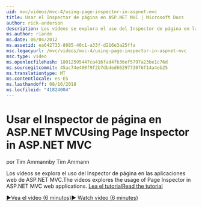 ```yaml
---
uid: mvc/videos/mvc-4/using-page-inspector-in-aspnet-mvc
title: Usar el Inspector de página en ASP.NET MVC | Microsoft Docs
author: rick-anderson
description: Los vídeos se explora el uso del Inspector de página en las aplicaciones web de ASP.NET MVC. Lea el tutorial
ms.author: riande
ms.date: 06/04/2012
ms.assetid: ea642733-8085-40c1-a33f-d216e3a25ffa
msc.legacyurl: /mvc/videos/mvc-4/using-page-inspector-in-aspnet-mvc
msc.type: video
ms.openlocfilehash: 18012595447ca416fad4fb36ef5797a23be1c76d
ms.sourcegitcommit: 45ac74e400f9f2b7dbded66297730f6f14a4eb25
ms.translationtype: MT
ms.contentlocale: es-ES
ms.lasthandoff: 08/16/2018
ms.locfileid: "41824004"
---
```

<a name="using-page-inspector-in-aspnet-mvc"></a><span data-ttu-id="1ec2b-104">Usar el Inspector de página en ASP.NET MVC</span><span class="sxs-lookup"><span data-stu-id="1ec2b-104">Using Page Inspector in ASP.NET MVC</span></span>
====================
<span data-ttu-id="1ec2b-105">por Tim Ammann</span><span class="sxs-lookup"><span data-stu-id="1ec2b-105">by Tim Ammann</span></span>

<span data-ttu-id="1ec2b-106">Los vídeos se explora el uso del Inspector de página en las aplicaciones web de ASP.NET MVC.</span><span class="sxs-lookup"><span data-stu-id="1ec2b-106">The videos explores the usage of Page Inspector in ASP.NET MVC web applications.</span></span> [<span data-ttu-id="1ec2b-107">Lea el tutorial</span><span class="sxs-lookup"><span data-stu-id="1ec2b-107">Read the tutorial</span></span>](../../overview/views/using-page-inspector-in-aspnet-mvc.md)

[<span data-ttu-id="1ec2b-108">&#9654;Vea el vídeo (6 minutos)</span><span class="sxs-lookup"><span data-stu-id="1ec2b-108">&#9654; Watch video (6 minutes)</span></span>](https://channel9.msdn.com/Blogs/ASP-NET-Site-Videos/using-page-inspector-in-aspnet-mvc)
